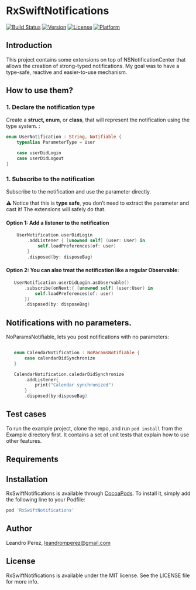 # RxSwiftNotifications

[![Build Status](https://travis-ci.org/leandromperez/rxswift-notifications.svg?branch=master)](https://travis-ci.org/leandromperez/rxswift-notifications)
[![Version](https://img.shields.io/cocoapods/v/RxSwiftNotifications.svg?style=flat)](https://cocoapods.org/pods/RxSwiftNotifications)
[![License](https://img.shields.io/cocoapods/l/RxSwiftNotifications.svg?style=flat)](https://cocoapods.org/pods/RxSwiftNotifications)
[![Platform](https://img.shields.io/cocoapods/p/RxSwiftNotifications.svg?style=flat)](https://cocoapods.org/pods/RxSwiftNotifications)

## Introduction
This project contains some extensions on top of NSNotificationCenter that allows the creation of strong-typed notifications. My goal was to have a type-safe, reactive and easier-to-use mechanism. 

## How to use them?

### 1. Declare the notification type

Create a **struct, enum**, or **class**, that will represent the notification using the type system. :

```swift
enum UserNotification : String, Notifiable {
    typealias ParameterType = User

    case userDidLogin
    case userDidLogout
}
```
### 1. Subscribe to the notification

 Subscribe to the notification and use the parameter directly. 
 
 ⚠️ Notice that this is **type safe**, you don’t need to extract the parameter and cast it! 
The extensions will safely do that.

#### Option 1:  Add a listener to the notification

```swift
    UserNotification.userDidLogin
        .addListener { [unowned self] (user: User) in
            self.loadPreferences(of: user) 
        }
        .disposed(by: disposeBag)
```

#### Option 2: You can also treat the notification like a regular Observable:
 
 ```swift
    UserNotification.userDidLogin.asObservable()
        .subscribe(onNext:{ [unowned self] (user:User) in
            self.loadPreferences(of: user)
        })    
        .disposed(by: disposeBag)
 ```
 ## Notifications with no parameters.
 NoParamsNotifiable, lets you post notifications with no parameters:
 ```swift

    enum CalendarNotification : NoParamsNotifiable {
        case calendarDidSynchronize
    }
 
    CalendarNotification.caledarDidSynchronize
        .addListener{     
            print("Calendar synchronized")
        }
        .disposed(by:disposeBag)
 ```

## Test cases

To run the example project, clone the repo, and run `pod install` from the Example directory first.
It contains a set of unit tests that explain how to use other features.

## Requirements

## Installation

RxSwiftNotifications is available through [CocoaPods](https://cocoapods.org). To install
it, simply add the following line to your Podfile:

```ruby
pod 'RxSwiftNotifications'
```

## Author

Leandro Perez, leandromperez@gmail.com

## License

RxSwiftNotifications is available under the MIT license. See the LICENSE file for more info.
